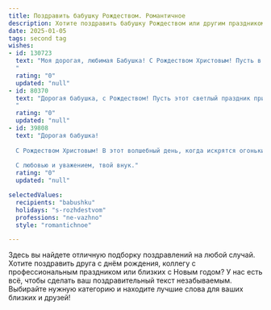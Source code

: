 ```yaml
---
title: Поздравить бабушку Рождеством. Романтичное
description: Хотите поздравить бабушку Рождеством или другим праздником? Наш ИИ создаст незабываемое поздравление, а вы обязательно выделитесь среди других.  
date: 2025-01-05
tags: second tag
wishes:
- id: 130723
  text: "Моя дорогая, любимая Бабушка! С Рождеством Христовым! Пусть в этот светлый праздник в твоё сердце войдет  нежность и тепло, как лучи рождественской звезды.  Пусть  волшебство этой ночи наполнит твой дом счастьем, любовью и уютом, а  каждая минута будет наполнена радостью и покоем.  Я безмерно люблю тебя и желаю тебе крепкого здоровья, долголетия и  безграничного счастья!
  "
  rating: "0"
  updated: "null"
- id: 80370
  text: "Дорогая бабушка, с Рождеством! Пусть этот светлый праздник принесет в ваш дом тепло, уют и любовь. Пусть в вашей душе царит бесконечный мир и радость, а сердце согревает щедрое тепло семейного очага.
  "
  rating: "0"
  updated: "null"
- id: 39808
  text: "Дорогая бабушка!
  
  С Рождеством Христовым! В этот волшебный день, когда искрятся огоньки на ёлках, а сердца наполняются теплом и радостью, хочу пожелать тебе здоровья, счастья и душевного покоя. Ты — мой самый дорогой человек, твоя забота и любовь согревают меня в любой морозный день. Пусть каждый миг будет полон света и гармонии, а в нашем доме всегда царит тепло и уют.
  
  С любовью и уважением, твой внук."
  rating: "0"
  updated: "null"

selectedValues:
  recipients: "babushku"
  holidays: "s-rozhdestvom"
  professions: "ne-vazhno"
  style: "romantichnoe"

---
```


Здесь вы найдете отличную подборку поздравлений на любой случай.
Хотите поздравить друга с днём рождения, коллегу с профессиональным праздником или близких с Новым годом? У нас есть всё, чтобы сделать ваш поздравительный текст незабываемым. Выбирайте нужную категорию и находите лучшие слова для ваших близких и друзей!

